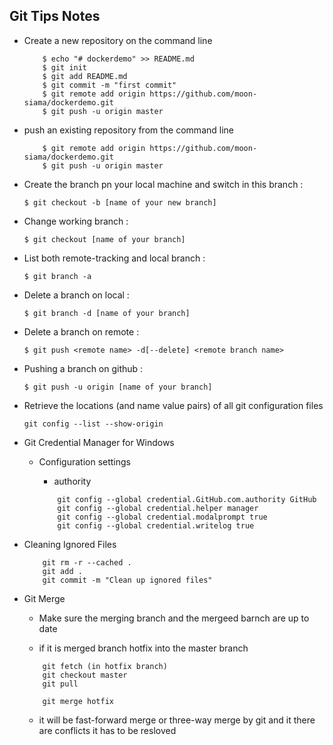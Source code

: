 ## Git Tips Notes

* Create a new repository on the command line

    ```
        $ echo "# dockerdemo" >> README.md
        $ git init
        $ git add README.md
        $ git commit -m "first commit"
        $ git remote add origin https://github.com/moon-siama/dockerdemo.git
        $ git push -u origin master

    ```

* push an existing repository from the command line

    ```
        $ git remote add origin https://github.com/moon-siama/dockerdemo.git
        $ git push -u origin master

    ```


* Create the branch pn your local machine and switch in this branch :

    ` $ git checkout -b [name of your new branch] `

* Change working branch :

    ` $ git checkout [name of your branch] `

* List both remote-tracking and local branch :

    ` $ git branch -a `

* Delete a branch on local :

    ` $ git branch -d [name of your branch] `

* Delete a branch on remote :

    ` $ git push <remote name> -d[--delete] <remote branch name> `

* Pushing a branch on github :

    ` $ git push -u origin [name of your branch] `

* Retrieve the locations (and name value pairs) of all git configuration files

    ` git config --list --show-origin `

* Git Credential Manager for Windows

    * Configuration settings

        * authority

        ```
            git config --global credential.GitHub.com.authority GitHub
            git config --global credential.helper manager
            git config --global credential.modalprompt true
            git config --global credential.writelog true
        ```

* Cleaning Ignored Files
    ```
        git rm -r --cached .
        git add .
        git commit -m "Clean up ignored files"
    ```

* Git Merge
    * Make sure the merging branch and the mergeed barnch are up to date

    * if it is merged branch hotfix into the master branch

    ``` 
        git fetch (in hotfix branch)
        git checkout master
        git pull

        git merge hotfix
    ```
    * it will be fast-forward merge or three-way merge by git and it there are conflicts it has to be resloved

